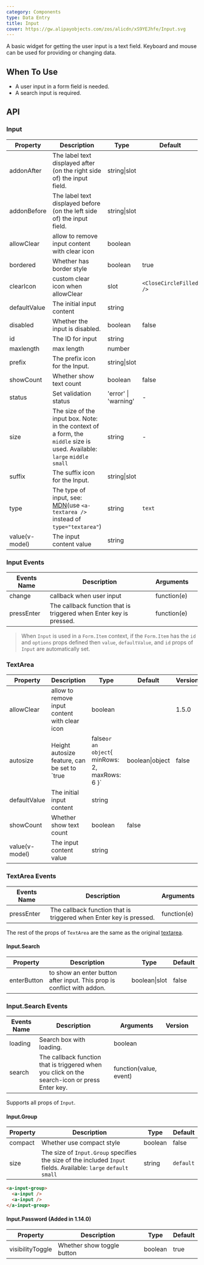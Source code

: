 ```yaml
---
category: Components
type: Data Entry
title: Input
cover: https://gw.alipayobjects.com/zos/alicdn/xS9YEJhfe/Input.svg
---
```


A basic widget for getting the user input is a text field. Keyboard and mouse can be used for providing or changing data.

## When To Use

- A user input in a form field is needed.
- A search input is required.

## API

### Input

| Property | Description | Type | Default | Version |
| --- | --- | --- | --- | --- |
| addonAfter | The label text displayed after (on the right side of) the input field. | string\|slot |  |  |
| addonBefore | The label text displayed before (on the left side of) the input field. | string\|slot |  |  |
| allowClear | allow to remove input content with clear icon | boolean |  |  |
| bordered | Whether has border style | boolean | true | 4.5.0 |
| clearIcon | custom clear icon when allowClear | slot | `<CloseCircleFilled />` | 3.3.0 |
| defaultValue | The initial input content | string |  |  |
| disabled | Whether the input is disabled. | boolean | false |  |
| id | The ID for input | string |  |  |
| maxlength | max length | number |  | 1.5.0 |
| prefix | The prefix icon for the Input. | string\|slot |  |  |
| showCount | Whether show text count | boolean | false | 3.0 |
| status | Set validation status | 'error' \| 'warning' | - | 3.3.0 |
| size | The size of the input box. Note: in the context of a form, the `middle` size is used. Available: `large` `middle` `small` | string | - |  |
| suffix | The suffix icon for the Input. | string\|slot |  |  |
| type | The type of input, see: [MDN](https://developer.mozilla.org/docs/Web/HTML/Element/input#Form_%3Cinput%3E_types)(use `<a-textarea />` instead of `type="textarea"`) | string | `text` |  |
| value(v-model) | The input content value | string |  |  |

### Input Events

| Events Name | Description | Arguments |  |
| --- | --- | --- | --- |
| change | callback when user input | function(e) |  |
| pressEnter | The callback function that is triggered when Enter key is pressed. | function(e) |  |

> When `Input` is used in a `Form.Item` context, if the `Form.Item` has the `id` and `options` props defined then `value`, `defaultValue`, and `id` props of `Input` are automatically set.

### TextArea

| Property | Description | Type | Default | Version |  |
| --- | --- | --- | --- | --- | --- |
| allowClear | allow to remove input content with clear icon | boolean |  | 1.5.0 |  |
| autosize | Height autosize feature, can be set to `true | false`or an object`{ minRows: 2, maxRows: 6 }` | boolean\|object | false |  |
| defaultValue | The initial input content | string |  |  |  |
| showCount | Whether show text count | boolean | false |  |  |
| value(v-model) | The input content value | string |  |  |  |

### TextArea Events

| Events Name | Description                                                        | Arguments   |
| ----------- | ------------------------------------------------------------------ | ----------- |
| pressEnter  | The callback function that is triggered when Enter key is pressed. | function(e) |

The rest of the props of `TextArea` are the same as the original [textarea](https://developer.mozilla.org/en-US/docs/Web/HTML/Element/textarea).

#### Input.Search

| Property | Description | Type | Default |
| --- | --- | --- | --- |
| enterButton | to show an enter button after input. This prop is conflict with addon. | boolean\|slot | false |

### Input.Search Events

| Events Name | Description | Arguments | Version |  |
| --- | --- | --- | --- | --- |
| loading | Search box with loading. | boolean |  |  |
| search | The callback function that is triggered when you click on the search-icon or press Enter key. | function(value, event) |  |  |

Supports all props of `Input`.

#### Input.Group

| Property | Description | Type | Default |
| --- | --- | --- | --- |
| compact | Whether use compact style | boolean | false |
| size | The size of `Input.Group` specifies the size of the included `Input` fields. Available: `large` `default` `small` | string | `default` |

```html
<a-input-group>
  <a-input />
  <a-input />
</a-input-group>
```

#### Input.Password (Added in 1.14.0)

| Property         | Description                | Type    | Default |
| ---------------- | -------------------------- | ------- | ------- |
| visibilityToggle | Whether show toggle button | boolean | true    |
